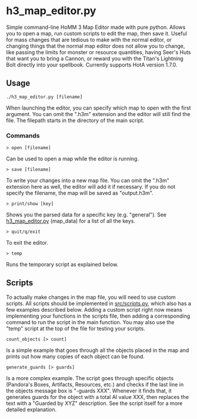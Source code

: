 # h3_map_editor.py
Simple command-line HoMM 3 Map Editor made with pure python. Allows you to open a map, run custom scripts to edit the map, then save it. Useful for mass changes that are tedious to make with the normal editor, or changing things that the normal map editor does not allow you to change, like passing the limits for monster or resource quantities, having Seer's Huts that want you to bring a Cannon, or reward you with the Titan's Lightning Bolt directly into your spellbook. Currently supports HotA version 1.7.0.


## Usage

```
./h3_map_editor.py [filename]
```

When launching the editor, you can specify which map to open with the first argument. You can omit the ".h3m" extension and the editor will still find the file. The filepath starts in the directory of the main script.

### Commands

```
> open [filename]
```
Can be used to open a map while the editor is running.

```
> save [filename]
```
To write your changes into a new map file. You can omit the ".h3m" extension here as well, the editor will add it if necessary. If you do not specify the filename, the map will be saved as "output.h3m".

```
> print/show [key]
```
Shows you the parsed data for a specific key (e.g. "general"). See [h3_map_editor.py](h3_map_editor.py) (map_data) for a list of all the keys.

```
> quit/q/exit
```
To exit the editor.

```
> temp
```
Runs the temporary script as explained below.


## Scripts

To actually make changes in the map file, you will need to use custom scripts. All scripts should be implemented in [src/scripts.py](src/scripts.py), which also has a few examples described below. Adding a custom script right now means implementing your functions in the scripts file, then adding a corresponding command to run the script in the main function. You may also use the "temp" script at the top of the file for testing your scripts.

```
count_objects [> count]
```
Is a simple example that goes through all the objects placed in the map and prints out how many copies of each object can be found.

```
generate_guards [> guards]
```
Is a more complex example. The script goes through specific objects (Pandora's Boxes, Artifacts, Resources, etc.) and checks if the last line in the objects message box is "-guards XXX". Whenever it finds that, it generates guards for the object with a total AI value XXX, then replaces the text with a "Guarded by XYZ" description. See the script itself for a more detailed explanation.
